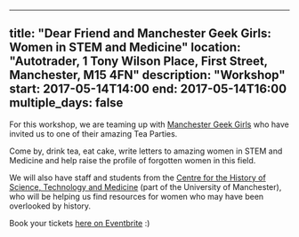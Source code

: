 ----
title: "Dear Friend and Manchester Geek Girls: Women in STEM and Medicine"
location: "Autotrader, 1 Tony Wilson Place, First Street, Manchester, M15 4FN"
description: "Workshop"
start: 2017-05-14T14:00
end: 2017-05-14T16:00
multiple_days: false
----
For this workshop, we are teaming up with [Manchester Geek Girls](https://manchestergirlgeeks.com/) who have invited us to one of their amazing Tea Parties.

Come by, drink tea, eat cake, write letters to amazing women in STEM and Medicine and help raise the profile of forgotten women in this field.

We will also have staff and students from the [Centre for the History of Science, Technology and Medicine](http://www.chstm.manchester.ac.uk/) (part of the University of Manchester), who will be helping us find resources for women who may have been overlooked by history.

Book your tickets [here on Eventbrite](https://www.eventbrite.co.uk/e/ggtp-70-dear-friend-tickets-33363302536) :)